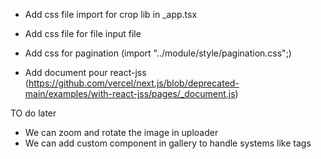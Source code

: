 - Add css file import for crop lib in \_app.tsx

- Add css file for file input file

- Add css for pagination (import "../module/style/pagination.css";)

- Add document pour react-jss (https://github.com/vercel/next.js/blob/deprecated-main/examples/with-react-jss/pages/_document.js)

TO do later

- We can zoom and rotate the image in uploader
- We can add custom component in gallery to handle systems like tags
